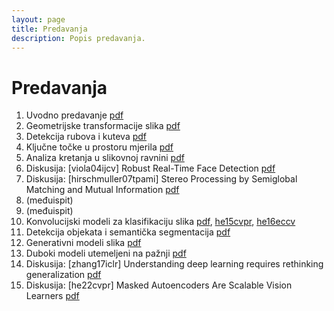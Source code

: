 ```yaml
---
layout: page
title: Predavanja
description: Popis predavanja.
---
```


# Predavanja
1. Uvodno predavanje [pdf](http://www.zemris.fer.hr/~ssegvic/vision/cv_intro.pdf)
2. Geometrijske transformacije slika [pdf](https://github.com/UNIZG-FER-D307/compvis/blob/main/assets/lectures/02_geotransform.pdf)
3. Detekcija rubova i kuteva [pdf](https://github.com/UNIZG-FER-D307/compvis/blob/main/assets/lectures/03_det_rub_kut.pdf)
4. Ključne točke u prostoru mjerila [pdf](https://github.com/UNIZG-FER-D307/compvis/blob/main/assets/lectures/04_sift.pdf)
5. Analiza kretanja u slikovnoj ravnini [pdf](https://github.com/UNIZG-FER-D307/compvis/blob/main/assets/lectures/05_motion.pdf)
6. Diskusija: [viola04ijcv] Robust Real-Time Face Detection [pdf](https://link.springer.com/content/pdf/10.1023/B:VISI.0000013087.49260.fb.pdf)
7. Diskusija: [hirschmuller07tpami] Stereo Processing by Semiglobal Matching and Mutual Information [pdf](https://core.ac.uk/download/pdf/11134866.pdf)
8. (međuispit)
9. (međuispit)
10. Konvolucijski modeli za klasifikaciju slika [pdf](http://www.zemris.fer.hr/~ssegvic/vision/cv_convnet.pdf), [he15cvpr](https://arxiv.org/abs/1512.03385), [he16eccv](https://arxiv.org/abs/1603.05027)
11. Detekcija objekata i semantička segmentacija [pdf](https://github.com/UNIZG-FER-D307/compvis/blob/main/assets/lectures/11_dense_recognition.pdf)
12. Generativni modeli slika [pdf](http://www.zemris.fer.hr/~ssegvic/vision/cv_genmod.pdf)
13. Duboki modeli utemeljeni na pažnji [pdf](http://www.zemris.fer.hr/~ssegvic/vision/cv_transformers.pdf)
14. Diskusija: [zhang17iclr] Understanding deep learning requires rethinking generalization [pdf](https://arxiv.org/abs/1611.03530)
15. Diskusija: [he22cvpr] Masked Autoencoders Are Scalable Vision Learners [pdf](https://arxiv.org/abs/2111.06377)
